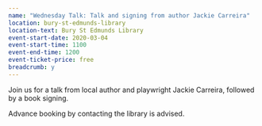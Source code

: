 ```yaml
---
name: "Wednesday Talk: Talk and signing from author Jackie Carreira"
location: bury-st-edmunds-library
location-text: Bury St Edmunds Library
event-start-date: 2020-03-04
event-start-time: 1100
event-end-time: 1200
event-ticket-price: free
breadcrumb: y
---
```


Join us for a talk from local author and playwright Jackie Carreira, followed by a book signing.

Advance booking by contacting the library is advised.
